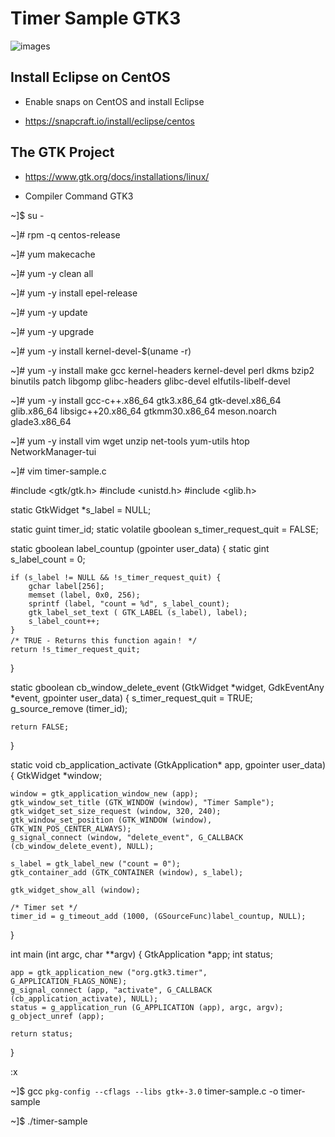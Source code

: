 # Timer Sample GTK3

![images](https://user-images.githubusercontent.com/98597119/219901835-cc6a9f58-4935-483a-9c9c-059783ab1eb8.png)

## Install Eclipse on CentOS

* Enable snaps on CentOS and install Eclipse

* https://snapcraft.io/install/eclipse/centos

## The GTK Project 

* https://www.gtk.org/docs/installations/linux/

* Compiler Command GTK3

~]$ su -

~]# rpm -q centos-release

~]# yum makecache

~]# yum -y clean all

~]# yum -y install epel-release

~]# yum -y update

~]# yum -y upgrade

~]# yum -y install kernel-devel-$(uname -r)

~]# yum -y install make gcc kernel-headers kernel-devel perl dkms bzip2 binutils patch libgomp glibc-headers glibc-devel elfutils-libelf-devel

~]# yum -y install gcc-c++.x86_64 gtk3.x86_64 gtk-devel.x86_64 glib.x86_64 libsigc++20.x86_64 gtkmm30.x86_64 meson.noarch glade3.x86_64

~]# yum -y install vim wget unzip net-tools yum-utils htop NetworkManager-tui

~]# vim timer-sample.c

#include <gtk/gtk.h>
#include <unistd.h>
#include <glib.h>

static GtkWidget *s_label = NULL;

static guint timer_id;
static volatile gboolean s_timer_request_quit = FALSE;

static gboolean label_countup (gpointer user_data)
{
    static gint s_label_count = 0;

    if (s_label != NULL && !s_timer_request_quit) {
        gchar label[256];
        memset (label, 0x0, 256);
        sprintf (label, "count = %d", s_label_count);
        gtk_label_set_text ( GTK_LABEL (s_label), label);
        s_label_count++;
    }
    /* TRUE - Returns this function again！ */
    return !s_timer_request_quit;
}

static gboolean cb_window_delete_event (GtkWidget *widget, GdkEventAny *event, gpointer user_data)
{
    s_timer_request_quit = TRUE;
    g_source_remove (timer_id);

    return FALSE;
}

static void cb_application_activate (GtkApplication* app, gpointer user_data)
{
    GtkWidget *window;

    window = gtk_application_window_new (app);
    gtk_window_set_title (GTK_WINDOW (window), "Timer Sample");
    gtk_widget_set_size_request (window, 320, 240);
    gtk_window_set_position (GTK_WINDOW (window), GTK_WIN_POS_CENTER_ALWAYS);
    g_signal_connect (window, "delete_event", G_CALLBACK (cb_window_delete_event), NULL);

    s_label = gtk_label_new ("count = 0");
    gtk_container_add (GTK_CONTAINER (window), s_label);

    gtk_widget_show_all (window);

    /* Timer set */
    timer_id = g_timeout_add (1000, (GSourceFunc)label_countup, NULL);
}

int main (int argc, char **argv)
{
    GtkApplication *app;
    int status;

    app = gtk_application_new ("org.gtk3.timer", G_APPLICATION_FLAGS_NONE);
    g_signal_connect (app, "activate", G_CALLBACK (cb_application_activate), NULL);
    status = g_application_run (G_APPLICATION (app), argc, argv);
    g_object_unref (app);

    return status;
}


:x

~]$ gcc `pkg-config --cflags --libs gtk+-3.0` timer-sample.c -o timer-sample

~]$ ./timer-sample
